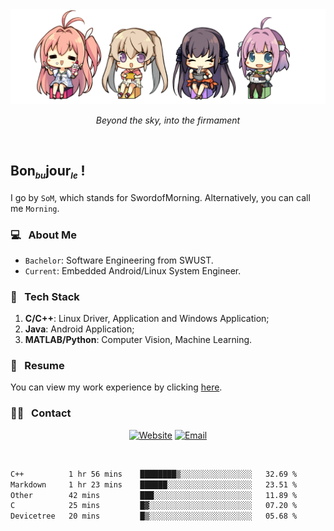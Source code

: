 <img src="./pic/Aokana.png">
<p align="center"><em>Beyond the sky, into the firmament</em></p>

<br/>

## Bon<sub><em><font size=2>bu</font></em></sub>jour<sub><em><font size=2>le</font></em></sub> !

I go by `SoM`, which stands for SwordofMorning. Alternatively, you can call me `Morning`.

### 💻 &nbsp; About Me

- `Bachelor`: Software Engineering from SWUST.
- `Current`: Embedded Android/Linux System Engineer.

### 🔧 &nbsp; Tech Stack

1. **C/C++**: Linux Driver, Application and Windows Application;
2. **Java**: Android Application;
3. **MATLAB/Python**: Computer Vision, Machine Learning.

### 📝 &nbsp; Resume

You can view my work experience by clicking <a href="https://swordofmorning.com/index.php/contact/">here</a>.

### 🤝🏻 &nbsp; Contact

<p align="center">
<a href="https://swordofmorning.com/"><img alt="Website" src="https://img.shields.io/badge/Website-swordofmorning.com-blue?style=flat-square&logo=google-chrome"></a>
<a href="mailto:master@xiaojintao.email
"><img alt="Email" src="https://img.shields.io/badge/Email-master@xiaojintao.email-blue?style=flat-square&logo=gmail"></a>
</p>

<br/>

<!--START_SECTION:waka-->

```txt
C++          1 hr 56 mins    ████████▒░░░░░░░░░░░░░░░░   32.69 %
Markdown     1 hr 23 mins    ██████░░░░░░░░░░░░░░░░░░░   23.51 %
Other        42 mins         ███░░░░░░░░░░░░░░░░░░░░░░   11.89 %
C            25 mins         █▓░░░░░░░░░░░░░░░░░░░░░░░   07.20 %
Devicetree   20 mins         █▒░░░░░░░░░░░░░░░░░░░░░░░   05.68 %
```

<!--END_SECTION:waka-->
